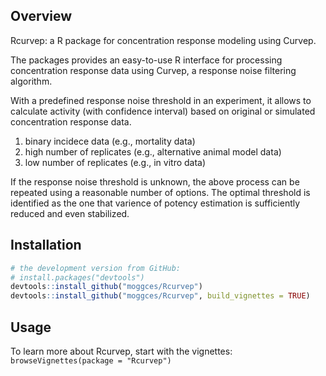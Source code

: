 
Overview
--------

Rcurvep: a R package for concentration response modeling using Curvep.

The packages provides an easy-to-use R interface for processing concentration response data using Curvep, a response noise filtering algorithm.

With a predefined response noise threshold in an experiment, it allows to calculate activity (with confidence interval) based on original or simulated concentration response data.

1.  binary incidece data (e.g., mortality data)
2.  high number of replicates (e.g., alternative animal model data)
3.  low number of replicates (e.g., in vitro data)

If the response noise threshold is unknown, the above process can be repeated using a reasonable number of options. The optimal threshold is identified as the one that varience of potency estimation is sufficiently reduced and even stabilized.

Installation
------------

``` r
# the development version from GitHub:
# install.packages("devtools")
devtools::install_github("moggces/Rcurvep")
devtools::install_github("moggces/Rcurvep", build_vignettes = TRUE)
```

Usage
-----

To learn more about Rcurvep, start with the vignettes: `browseVignettes(package = "Rcurvep")`
